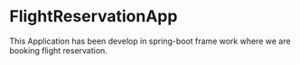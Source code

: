 # FlightReservationApp
This Application has been develop in spring-boot frame work where we are booking flight reservation.

